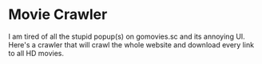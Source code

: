 # Movie Crawler
I am tired of all the stupid popup(s) on gomovies.sc and its annoying UI. Here's a crawler that will
crawl the whole website and download every link to all HD movies.